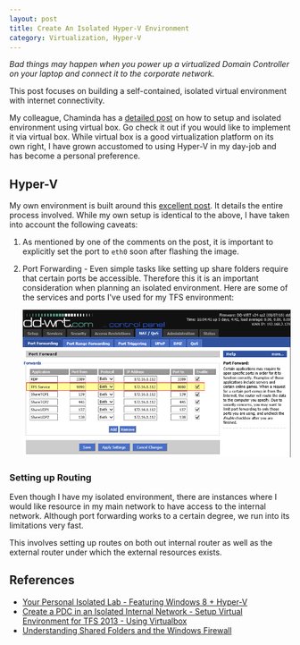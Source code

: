 ```yaml
---
layout: post
title: Create An Isolated Hyper-V Environment
category: Virtualization, Hyper-V
---
```

*Bad things may happen when you power up a virtualized Domain Controller on your laptop and connect it to the corporate network.*

This post focuses on building a self-contained, isolated virtual environment with internet connectivity.

My colleague, Chaminda has a [detailed post](http://chamindac.blogspot.com/2013/12/setup-virtual-environment-for-tfs-2013_19.html) on how to setup and isolated environment using virtual box. Go check it out if you would like to implement it via virtual box.  While virtual box is a good virtualization platform on its own right, I have grown accustomed to using Hyper-V in my day-job and has become a personal preference.

## Hyper-V

My own environment is built around this [excellent post](http://blogs.technet.com/b/askpfeplat/archive/2013/03/04/your-personal-isolated-lab-featuring-windows-8-hyper-v.aspx). It details the entire process involved. While my own setup is identical to the above, I have taken into account the following caveats:

1. As mentioned by one of the comments on the post, it is important to explicitly set the port to `eth0` soon after flashing the image.
2. Port Forwarding - Even simple tasks like setting up share folders require that certain ports be accessible. Therefore this it is an important consideration when planning an isolated environment. Here are some of the services and ports I've used for my TFS environment:

	![Port Forwarding](/images/posts/IsolatedEnvironment/1_PortForwarding.png)

### Setting up Routing

Even though I have my isolated environment, there are instances where I would like resource in my main network to have access to the internal network. Although port forwarding works to a certain degree, we run into its limitations very fast.

This involves setting up routes on both out internal router as well as the external router under which the external resources exists.

<!--excerpt-->  

## References

- [Your Personal Isolated Lab - Featuring Windows 8 + Hyper-V](http://blogs.technet.com/b/askpfeplat/archive/2013/03/04/your-personal-isolated-lab-featuring-windows-8-hyper-v.aspx)
- [Create a PDC in an Isolated Internal Network - Setup Virtual Environment for TFS 2013 - Using Virtualbox](http://chamindac.blogspot.com/2013/12/setup-virtual-environment-for-tfs-2013_19.html)
- [Understanding Shared Folders and the Windows Firewall](http://technet.microsoft.com/en-us/library/cc731402.aspx)
